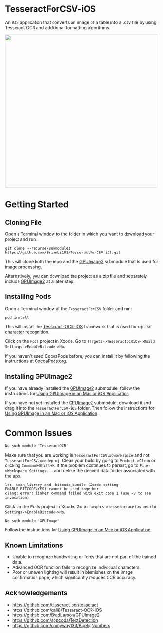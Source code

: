 # TesseractForCSV-iOS
An iOS application that converts an image of a table into a .csv file by using Tesseract OCR and additional formatting algorithms.

<img src="TesseractForCSV-iOS-DemoGif.gif" height="500">

# Getting Started
## Cloning File
Open a Terminal window to the folder in which you want to download your project and run:
```
git clone --recurse-submodules https://github.com/BrianLi101/TesseractForCSV-iOS.git
```
This will clone both the repo and the [GPUImage2](https://github.com/BradLarson/GPUImage2) submodule that is used for image processing.

Alternatively, you can download the project as a zip file and separately include [GPUImage2](https://github.com/BradLarson/GPUImage2) at a later step.

## Installing Pods
Open a Terminal window at the ```TesseractForCSV``` folder and run:
```
pod install
```
This will install the [Tesseract-OCR-iOS](https://github.com/gali8/Tesseract-OCR-iOS) framework that is used for optical character recognition.

Click on the ```Pods``` project in Xcode. Go to ```Targets->TesseractOCRiOS->Build Settings->EnableBitcode->No```.

If you haven't used CocoaPods before, you can install it by following the instructions at [CocoaPods.org](https://cocoapods.org/).

## Installing GPUImage2
If you have already installed the [GPUImage2](https://github.com/BradLarson/GPUImage2) submodule, follow the instructions for [Using GPUImage in an Mac or iOS Application](https://github.com/BradLarson/GPUImage2#using-gpuimage-in-an-mac-or-ios-application).

If you have not yet installed the [GPUImage2](https://github.com/BradLarson/GPUImage2) submodule, download it and drag it into the ```TesseractForCSV-iOS``` folder. Then follow the instructions for [Using GPUImage in an Mac or iOS Application](https://github.com/BradLarson/GPUImage2#using-gpuimage-in-an-mac-or-ios-application).

# Common Issues
```
No such module 'TesseractOCR'
```
Make sure that you are working in ```TesseractForCSV.xcworkspace``` and not ```TesseractForCSV.xcodeproj```.
Clean your build by going to ```Product->Clean``` or clicking ```Command+Shift+K```. If the problem continues to persist, go to ```File->Workspace Settings...``` and delete the derived data folder associated with the app.


```
ld: -weak_library and -bitcode_bundle (Xcode setting ENABLE_BITCODE=YES) cannot be used together
clang: error: linker command failed with exit code 1 (use -v to see invocation)
```
Click on the Pods project in Xcode. Go to ```Targets->TesseractOCRiOS->Build Settings->EnableBitcode->No```.


```
No such module 'GPUImage'
```
Follow the instructions for [Using GPUImage in an Mac or iOS Application](https://github.com/BradLarson/GPUImage2#using-gpuimage-in-an-mac-or-ios-application).

## Known Limitations
* Unable to recognize handwriting or fonts that are not part of the trained data.
* Advanced OCR function fails to recognize individual characters.
* Poor or uneven lighting will result in blemishes on the image confirmation page, which signifcantly reduces OCR accuracy.

## Acknowledgements
* https://github.com/tesseract-ocr/tesseract
* https://github.com/gali8/Tesseract-OCR-iOS
* https://github.com/BradLarson/GPUImage2
* https://github.com/appcoda/TextDetection
* https://github.com/onmyway133/BigBigNumbers
